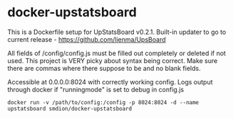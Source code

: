 docker-upstatsboard
==================

This is a Dockerfile setup for UpStatsBoard v0.2.1. Built-in updater to go to current release - https://github.com/lienma/UpsBoard

All fields of /config/config.js must be filled out completely or deleted if not used.  This project is VERY picky about syntax being correct.  Make sure there are commas where there suppose to be and no blank fields.

Accessible at 0.0.0.0:8024 with correctly working config.  Logs output through docker if "runningmode" is set to debug in config.js

    docker run -v /path/to/config:/config -p 8024:8024 -d --name upstatsboard smdion/docker-upstatsboard
